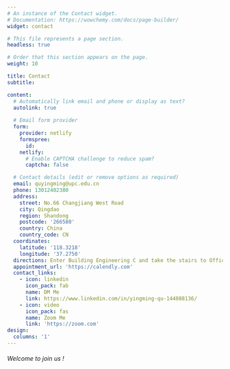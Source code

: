 ```yaml
---
# An instance of the Contact widget.
# Documentation: https://wowchemy.com/docs/page-builder/
widget: contact

# This file represents a page section.
headless: true

# Order that this section appears on the page.
weight: 10

title: Contact
subtitle:

content:
  # Automatically link email and phone or display as text?
  autolink: true
  
  # Email form provider
  form:
    provider: netlify
    formspree:
      id:
    netlify:
      # Enable CAPTCHA challenge to reduce spam?
      captcha: false

  # Contact details (edit or remove options as required)
  email: quyingming@upc.edu.cn
  phone: 13012402380
  address:
    street: No.66 Changjiang West Road
    city: Qingdao
    region: Shandong
    postcode: '266580'
    country: China
    country_code: CN
  coordinates:
    latitude: '118.3218'
    longitude: '37.2750'
  directions: Enter Building Engineering C and take the stairs to Office C641 on Floor 6
  appointment_url: 'https://calendly.com'
  contact_links:
    - icon: linkedin
      icon_pack: fab
      name: DM Me
      link: https://www.linkedin.com/in/yingming-qu-144088136/
    - icon: video
      icon_pack: fas
      name: Zoom Me
      link: 'https://zoom.com'
design:
  columns: '1'
---
```


###### Welcome to join us !